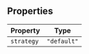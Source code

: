 ## Properties

| Property                         | Type        |
| -------------------------------- | ----------- |
| <a id="strategy"></a> `strategy` | `"default"` |
